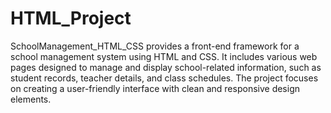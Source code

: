 # HTML_Project

SchoolManagement_HTML_CSS provides a front-end framework for a school management system using HTML and CSS. It includes various web pages designed to manage and display school-related information, such as student records, teacher details, and class schedules. The project focuses on creating a user-friendly interface with clean and responsive design elements.
